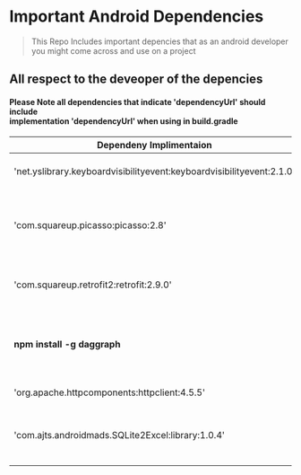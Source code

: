 # Important Android Dependencies
> This Repo Includes important depencies that as an android developer you might come across and use on a project
## All **respect** to the deveoper of the depencies
#### **Please Note all dependencies that indicate 'dependencyUrl' should include <br>implementation 'dependencyUrl' when using in build.gradle**
| Dependeny Implimentaion | Functionality               | Dependency Link |
| ---------------         | ---------------             | ---------------     |
|'net.yslibrary.keyboardvisibilityevent:keyboardvisibilityevent:2.1.0'       |Keyboard Functionality Checker     |https://github.com/yshrsmz/KeyboardVisibilityEvent  |
|'com.squareup.picasso:picasso:2.8'         |Picasso: Image Download and Cache Library for Android            | https://github.com/square/picasso |
|'com.squareup.retrofit2:retrofit:2.9.0'|A type-safe HTTP client for Android and Java.|https://github.com/square/retrofit
|**npm install -g daggraph**|Daggraph: dependency graph generator for Android Developers|https://github.com/dvdciri/daggraph|
|'org.apache.httpcomponents:httpclient:4.5.5'|Apache HTTP CLIENT|https://mvnrepository.com/artifact/org.apache.httpcomponents/httpclient/4.5.5|
|'com.ajts.androidmads.SQLite2Excel:library:1.0.4'|SQLite2Excel: used to connect SQLite to Excel|https://github.com/androidmads/SQLite2XL|

